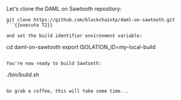 Let's clone the DAML on Sawtooth repository:

```
git clone https://github.com/blockchaintp/daml-on-sawtooth.git
```{{execute T2}}

and set the build identifier environment variable:

```
cd daml-on-sawtooth
export ISOLATION_ID=my-local-build
```{{execute T2}}

You're now ready to build Sawtooth:

```
./bin/build.sh
```{{execute T2}}

Go grab a coffee, this will take some time...
